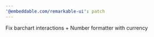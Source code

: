 ```yaml
---
'@embeddable.com/remarkable-ui': patch
---
```


Fix barchart interactions + Number formatter with currency
